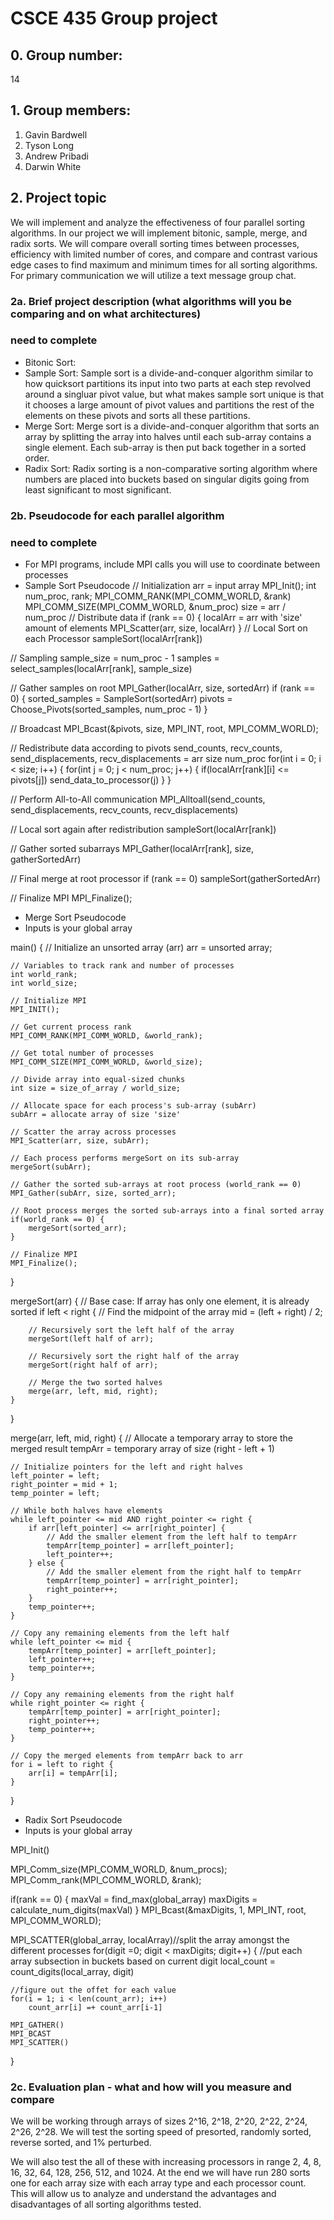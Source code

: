 # CSCE 435 Group project

## 0. Group number: 
14
## 1. Group members:
1. Gavin Bardwell
2. Tyson Long
3. Andrew Pribadi
4. Darwin White

## 2. Project topic
We will implement and analyze the effectiveness of four parallel sorting algorithms. In our project we will implement bitonic, sample, merge, and radix sorts. We will compare overall sorting times between processes, efficiency with limited number of cores, and compare and contrast various edge cases to find maximum and minimum times for all sorting algorithms. 
For primary communication we will utilize a text message group chat.    
### 2a. Brief project description (what algorithms will you be comparing and on what architectures)
### need to complete

- Bitonic Sort: 
- Sample Sort: Sample sort is a divide-and-conquer algorithm similar to how quicksort partitions its input into two parts at each step revolved around a singluar pivot value, but what makes sample sort unique is that it chooses a large amount of pivot values and partitions the rest of the elements on these pivots and sorts all these partitions.
- Merge Sort: Merge sort is a divide-and-conquer algorithm that sorts an array by splitting the array into halves until each sub-array contains a single element. Each sub-array is then put back together in a sorted order.
- Radix Sort: Radix sorting is a non-comparative sorting algorithm where numbers are placed into buckets based on singular digits going from least significant to most significant.

### 2b. Pseudocode for each parallel algorithm
### need to complete

- For MPI programs, include MPI calls you will use to coordinate between processes
- Sample Sort Pseudocode
// Initialization
arr = input array
MPI_Init();
int num_proc, rank;
MPI_COMM_RANK(MPI_COMM_WORLD, &rank)
MPI_COMM_SIZE(MPI_COMM_WORLD, &num_proc)
size = arr / num_proc
// Distribute data
if (rank == 0) {
    localArr = arr with 'size' amount of elements
    MPI_Scatter(arr, size, localArr)
}
// Local Sort on each Processor
sampleSort(localArr[rank])

// Sampling
sample_size = num_proc - 1
samples = select_samples(localArr[rank], sample_size)

// Gather samples on root
MPI_Gather(localArr, size, sortedArr)
if (rank == 0) {
    sorted_samples = SampleSort(sortedArr)
    pivots = Choose_Pivots(sorted_samples, num_proc - 1)
}

// Broadcast
MPI_Bcast(&pivots, size, MPI_INT, root, MPI_COMM_WORLD);

// Redistribute data according to pivots
send_counts, recv_counts, send_displacements, recv_displacements = arr size num_proc
for(int i = 0; i < size; i++) {
    for(int j = 0; j < num_proc; j++) {
        if(localArr[rank][i] <= pivots[j])
            send_data_to_processor(j)
    }
}

// Perform All-to-All communication
MPI_Alltoall(send_counts, send_displacements, recv_counts, recv_displacements)

// Local sort again after redistribution
sampleSort(localArr[rank])

// Gather sorted subarrays
MPI_Gather(localArr[rank], size, gatherSortedArr)

// Final merge at root processor
if (rank == 0)
    sampleSort(gatherSortedArr)

// Finalize MPI
MPI_Finalize();


- Merge Sort Pseudocode
- Inputs is your global array

main() {
    // Initialize an unsorted array (arr)
    arr = unsorted array;

    // Variables to track rank and number of processes
    int world_rank;
    int world_size;

    // Initialize MPI
    MPI_INIT();

    // Get current process rank
    MPI_COMM_RANK(MPI_COMM_WORLD, &world_rank);

    // Get total number of processes
    MPI_COMM_SIZE(MPI_COMM_WORLD, &world_size);

    // Divide array into equal-sized chunks
    int size = size_of_array / world_size;

    // Allocate space for each process's sub-array (subArr)
    subArr = allocate array of size 'size'

    // Scatter the array across processes
    MPI_Scatter(arr, size, subArr);

    // Each process performs mergeSort on its sub-array
    mergeSort(subArr);

    // Gather the sorted sub-arrays at root process (world_rank == 0)
    MPI_Gather(subArr, size, sorted_arr);

    // Root process merges the sorted sub-arrays into a final sorted array
    if(world_rank == 0) {
        mergeSort(sorted_arr);
    }

    // Finalize MPI
    MPI_Finalize();
}

mergeSort(arr) {
    // Base case: If array has only one element, it is already sorted
    if left < right {
        // Find the midpoint of the array
        mid = (left + right) / 2;

        // Recursively sort the left half of the array
        mergeSort(left half of arr);

        // Recursively sort the right half of the array
        mergeSort(right half of arr);

        // Merge the two sorted halves
        merge(arr, left, mid, right);
    }
}

merge(arr, left, mid, right) {
    // Allocate a temporary array to store the merged result
    tempArr = temporary array of size (right - left + 1)

    // Initialize pointers for the left and right halves
    left_pointer = left;
    right_pointer = mid + 1;
    temp_pointer = left;

    // While both halves have elements
    while left_pointer <= mid AND right_pointer <= right {
        if arr[left_pointer] <= arr[right_pointer] {
            // Add the smaller element from the left half to tempArr
            tempArr[temp_pointer] = arr[left_pointer];
            left_pointer++;
        } else {
            // Add the smaller element from the right half to tempArr
            tempArr[temp_pointer] = arr[right_pointer];
            right_pointer++;
        }
        temp_pointer++;
    }

    // Copy any remaining elements from the left half
    while left_pointer <= mid {
        tempArr[temp_pointer] = arr[left_pointer];
        left_pointer++;
        temp_pointer++;
    }

    // Copy any remaining elements from the right half
    while right_pointer <= right {
        tempArr[temp_pointer] = arr[right_pointer];
        right_pointer++;
        temp_pointer++;
    }

    // Copy the merged elements from tempArr back to arr
    for i = left to right {
        arr[i] = tempArr[i];
    }
}

- Radix Sort Pseudocode
- Inputs is your global array


MPI_Init()

MPI_Comm_size(MPI_COMM_WORLD, &num_procs);
MPI_Comm_rank(MPI_COMM_WORLD, &rank);

if(rank == 0) {
    maxVal = find_max(global_array)
    maxDigits = calculate_num_digits(maxVal)
}
MPI_Bcast(&maxDigits, 1, MPI_INT, root, MPI_COMM_WORLD);


MPI_SCATTER(global_array, localArray)//split the array amongst the different processes
for(digit =0; digit < maxDigits; digit++) {
    //put each array subsection in buckets based on current digit
    local_count = count_digits(local_array, digit)

    //figure out the offet for each value
    for(i = 1; i < len(count_arr); i++)
        count_arr[i] =+ count_arr[i-1]
    
    MPI_GATHER()
    MPI_BCAST
    MPI_SCATTER()
}



### 2c. Evaluation plan - what and how will you measure and compare
We will be working through arrays of sizes 2^16, 2^18, 2^20, 2^22, 2^24, 2^26, 2^28. We will test the sorting speed of presorted, randomly sorted, reverse sorted, and 1% perturbed. 

We will also test the all of these with increasing processors in range 2, 4, 8, 16, 32, 64, 128, 256, 512, and 1024. At the end we will have run 280 sorts one for each array size with each array type and each processor count. This will allow us to analyze and understand the advantages and disadvantages of all sorting algorithms tested.
